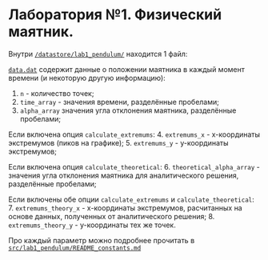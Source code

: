 # Лаборатория №1. Физический маятник.

Внутри [`/datastore/lab1_pendulum/`](.) находится 1 файл:

[`data.dat`](data.dat) содержит данные о положении маятника в каждый момент времени (и некоторую другую информацию):
1. `n` - количество точек;
2. `time_array` - значения времени, разделённые пробелами;
3. `alpha_array` значения угла отклонения маятника, разделённые пробелами;

Если включена опция `calculate_extremums`:
4. `extremums_x` - x-координаты экстремумов (пиков на графике);
5. `extremums_y` - y-координаты экстремумов;
  
Если включена опция `calculate_theoretical`:
6. `theoretical_alpha_array` - значения угла отклонения маятника для аналитического решения, разделённые пробелами;

Если включены обе опции `calculate_extremums` и `calculate_theoretical`:
7. `extremums_theory_x` - x-координаты экстремумов, расчитанных на основе данных, полученных от аналитического решения;
8. `extremums_theory_y` - y-координаты тех же точек.

Про каждый параметр можно подробнее прочитать в [`src/lab1_pendulum/README_constants.md`](../../src/lab1_pendulum/README_constants.md)
